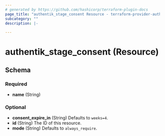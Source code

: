 ```yaml
---
# generated by https://github.com/hashicorp/terraform-plugin-docs
page_title: "authentik_stage_consent Resource - terraform-provider-authentik"
subcategory: ""
description: |-
  
---
```


# authentik_stage_consent (Resource)





<!-- schema generated by tfplugindocs -->
## Schema

### Required

- **name** (String)

### Optional

- **consent_expire_in** (String) Defaults to `weeks=4`.
- **id** (String) The ID of this resource.
- **mode** (String) Defaults to `always_require`.


